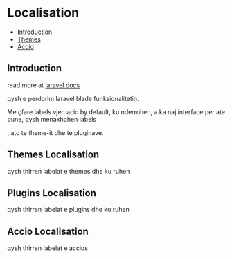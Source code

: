 # Localisation

- [Introduction](#introduction)
- [Themes](#themes-localisation)
- [Accio](#accio-localisation)

## Introduction

read more at [laravel docs](https://laravel.com/docs/5.7/localization)

qysh e perdorim laravel blade funksionalitetin.

Me çfare labels vjen acio by default, ku nderrohen, a ka naj interface per ate pune, qysh menaxhohen labels

, ato te theme-it dhe te pluginave.

## Themes Localisation
qysh thirren labelat e themes dhe ku ruhen

## Plugins Localisation
qysh thirren labelat e plugins dhe ku ruhen

## Accio Localisation
qysh thirren labelat e accios

